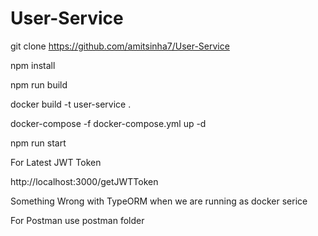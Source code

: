 # User-Service

git clone https://github.com/amitsinha7/User-Service

npm install

npm run build

docker build -t user-service .

docker-compose -f docker-compose.yml up -d

npm run start

For Latest JWT Token

http://localhost:3000/getJWTToken

Something Wrong with TypeORM when we are running as docker serice

For Postman use postman folder
